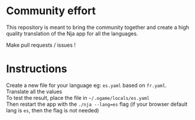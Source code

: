 # Community effort

This repository is meant to bring the community together and create a high quality translation of the Nja app for all the languages.

Make pull requests / issues !

# Instructions

Create a new file for your language eg: `es.yaml` based on `fr.yaml`.  
Translate all the values  
To test the result, place the file in `~/.ogame/locals/es.yaml`  
Then restart the app with the `./nja --lang=es` flag (if your browser default lang is `es`, then the flag is not needed)